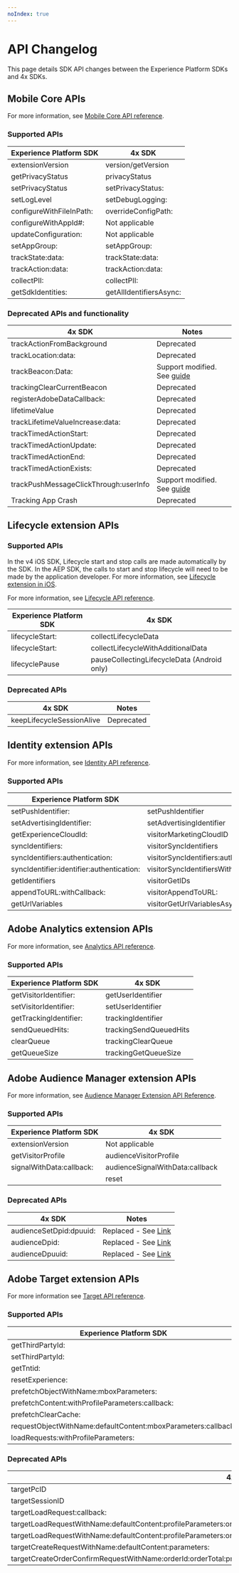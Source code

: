 ```yaml
---
noIndex: true
---
```


# API Changelog

This page details SDK API changes between the Experience Platform SDKs and 4x SDKs.

## Mobile Core APIs

For more information, see [Mobile Core API reference](https://developer.adobe.com/client-sdks/documentation/mobile-core/api-reference/).

### Supported APIs

| Experience Platform SDK | 4x SDK |
|---|---|
| extensionVersion | version/getVersion |
| getPrivacyStatus | privacyStatus |
| setPrivacyStatus | setPrivacyStatus: |
| setLogLevel | setDebugLogging: |
| configureWithFileInPath: | overrideConfigPath: |
| configureWithAppId#: | Not applicable |
| updateConfiguration: | Not applicable |
| setAppGroup: | setAppGroup: |
| trackState:data: | trackState:data: |
| trackAction:data: | trackAction:data: |
| collectPII: | collectPII: |
| getSdkIdentities: | getAllIdentifiersAsync: |

### Deprecated APIs and functionality

| 4x SDK | Notes |
|---|---|
| trackActionFromBackground | Deprecated |
| trackLocation:data: | Deprecated |
| trackBeacon:Data: | Support modified. See [guide](https://developer.adobe.com/client-sdks/documentation/adobe-analytics/track-beacon/) |
| trackingClearCurrentBeacon | Deprecated |
| registerAdobeDataCallback: | Deprecated |
| lifetimeValue | Deprecated |
| trackLifetimeValueIncrease:data: | Deprecated |
| trackTimedActionStart: | Deprecated |
| trackTimedActionUpdate: | Deprecated |
| trackTimedActionEnd: | Deprecated |
| trackTimedActionExists: | Deprecated |
| trackPushMessageClickThrough:userInfo | Support modified. See [guide](https://developer.adobe.com/client-sdks/documentation/faq/#how-can-i-track-user-engagement-of-push-notifications-using-the-experience-platform-mobile-sdk) |
| Tracking App Crash | Deprecated |

## Lifecycle extension APIs

### Supported APIs

<InlineAlert variant="info" slots="text"/>

In the v4 iOS SDK, Lifecycle start and stop calls are made automatically by the SDK. In the AEP SDK, the calls to start and stop lifecycle will need to be made by the application developer. For more information, see [Lifecycle extension in iOS](https://developer.adobe.com/client-sdks/documentation/mobile-core/lifecycle/ios/).

For more information, see [Lifecycle API reference](https://developer.adobe.com/client-sdks/documentation/mobile-core/lifecycle/api-reference/).

| Experience Platform SDK | 4x SDK |
|---|---|
| lifecycleStart: | collectLifecycleData |
| lifecycleStart: | collectLifecycleWithAdditionalData |
| lifecyclePause | pauseCollectingLifecycleData (Android only) |

### Deprecated APIs

| 4x SDK | Notes |
|---|---|
| keepLifecycleSessionAlive | Deprecated |

## Identity extension APIs

For more information, see [Identity API reference](https://developer.adobe.com/client-sdks/documentation/mobile-core/identity/api-reference/).

### Supported APIs

| Experience Platform SDK | 4x SDK |
|---|---|
| setPushIdentifier: | setPushIdentifier |
| setAdvertisingIdentifier: | setAdvertisingIdentifier |
| getExperienceCloudId: | visitorMarketingCloudID |
| syncIdentifiers: | visitorSyncIdentifiers |
| syncIdentifiers:authentication: | visitorSyncIdentifiers:authenticationState: |
| syncIdentifier:identifier:authentication: | visitorSyncIdentifiersWithType:identifier:authenticationState: |
| getIdentifiers | visitorGetIDs |
| appendToURL:withCallback: | visitorAppendToURL: |
| getUrlVariables | visitorGetUrlVariablesAsync: |

## Adobe Analytics extension APIs

For more information, see [Analytics API reference](https://developer.adobe.com/client-sdks/documentation/adobe-analytics/api-reference/).

### Supported APIs

| Experience Platform SDK | 4x SDK |
|---|---|
| getVisitorIdentifier: | getUserIdentifier |
| setVisitorIdentifier: | setUserIdentifier |
| getTrackingIdentifier: | trackingIdentifier |
| sendQueuedHits: | trackingSendQueuedHits |
| clearQueue | trackingClearQueue |
| getQueueSize | trackingGetQueueSize |

## Adobe Audience Manager extension APIs

For more information, see [Audience Manager Extension API Reference](https://developer.adobe.com/client-sdks/documentation/adobe-audience-manager/api-reference/).

### Supported APIs

| Experience Platform SDK | 4x SDK |
|---|---|
| extensionVersion | Not applicable |
| getVisitorProfile | audienceVisitorProfile |
| ​signalWithData:callback:​ | audienceSignalWithData:callback |
​| reset | audienceReset |

### Deprecated APIs

| 4x SDK | Notes |
|---|---|
| audienceSetDpid:dpuuid: | Replaced - See [Link](​https://experienceleague.adobe.com/docs/audience-manager/user-guide/reference/cid.html?lang=en) |
| audienceDpid: | Replaced - See [Link](https://experienceleague.adobe.com/docs/audience-manager/user-guide/reference/cid.html?lang=en) |​
| audienceDpuuid: | Replaced - See [Link](https://experienceleague.adobe.com/docs/audience-manager/user-guide/reference/cid.html?lang=en) |

## Adobe Target extension APIs

For more information see [Target API reference](https://developer.adobe.com/client-sdks/documentation/adobe-target/api-reference/).

### Supported APIs

| Experience Platform SDK | 4x SDK (iOS / Android) |
|---|---|
| getThirdPartyId: | targetThirdPartyID |
| setThirdPartyId: | targetSetThirdPartyID |
| getTntid: | Not applicable |
| resetExperience: | targetClearCookies |
| prefetchObjectWithName:mboxParameters: | targetPrefetchObjectWithName:mboxParameters: |
| prefetchContent:withProfileParameters:callback: | targetPrefetchContent:withProfileParameters:callback: |
| prefetchClearCache: | targetPrefetchClearCache |
| requestObjectWithName:defaultContent:mboxParameters:callback: | targetRequestObjectWithName:defaultContent:mboxParameters:callback: |
| loadRequests:withProfileParameters: | targetLoadRequests:withProfileParameters: |

### Deprecated APIs

| 4x SDK | Notes |
|---|---|
| targetPcID | Deprecated |
| targetSessionID | Deprecated |
| targetLoadRequest:callback: | Deprecated |
| targetLoadRequestWithName:defaultContent:profileParameters:orderParameters:mboxParameters:callback: | Deprecated |
| targetLoadRequestWithName:defaultContent:profileParameters:orderParameters:mboxParameters:requestLocationParameters:callback: | Deprecated |
| targetCreateRequestWithName:defaultContent:parameters: | Deprecated |
| targetCreateOrderConfirmRequestWithName:orderId:orderTotal:productPurchasedId:parameters: | Deprecated |
